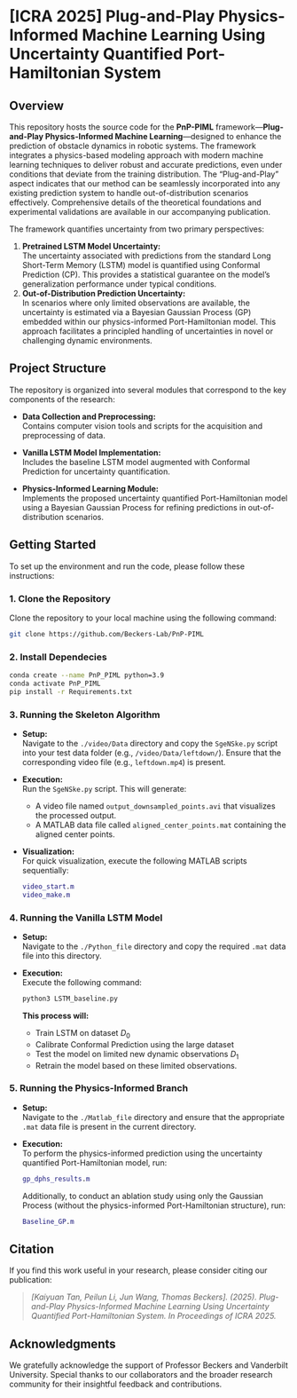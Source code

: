 # [ICRA 2025] Plug-and-Play Physics-Informed Machine Learning Using Uncertainty Quantified Port-Hamiltonian System

## Overview

This repository hosts the source code for the **PnP-PIML** framework—**Plug-and-Play Physics-Informed Machine Learning**—designed to enhance the prediction of obstacle dynamics in robotic systems. The framework integrates a physics-based modeling approach with modern machine learning techniques to deliver robust and accurate predictions, even under conditions that deviate from the training distribution. The “Plug-and-Play” aspect indicates that our method can be seamlessly incorporated into any existing prediction system to handle out-of-distribution scenarios effectively. Comprehensive details of the theoretical foundations and experimental validations are available in our accompanying publication.

The framework quantifies uncertainty from two primary perspectives:
1. **Pretrained LSTM Model Uncertainty:**  
   The uncertainty associated with predictions from the standard Long Short-Term Memory (LSTM) model is quantified using Conformal Prediction (CP). This provides a statistical guarantee on the model’s generalization performance under typical conditions.
2. **Out-of-Distribution Prediction Uncertainty:**  
   In scenarios where only limited observations are available, the uncertainty is estimated via a Bayesian Gaussian Process (GP) embedded within our physics-informed Port-Hamiltonian model. This approach facilitates a principled handling of uncertainties in novel or challenging dynamic environments.

## Project Structure

The repository is organized into several modules that correspond to the key components of the research:

- **Data Collection and Preprocessing:**  
  Contains computer vision tools and scripts for the acquisition and preprocessing of data.
  
- **Vanilla LSTM Model Implementation:**  
  Includes the baseline LSTM model augmented with Conformal Prediction for uncertainty quantification.
  
- **Physics-Informed Learning Module:**  
  Implements the proposed uncertainty quantified Port-Hamiltonian model using a Bayesian Gaussian Process for refining predictions in out-of-distribution scenarios.

## Getting Started

To set up the environment and run the code, please follow these instructions:

### 1. Clone the Repository

Clone the repository to your local machine using the following command:

```bash
git clone https://github.com/Beckers-Lab/PnP-PIML
```

### 2. Install Dependecies

```bash
conda create --name PnP_PIML python=3.9
conda activate PnP_PIML
pip install -r Requirements.txt
```

### 3. Running the Skeleton Algorithm

- **Setup:**  
  Navigate to the `./video/Data` directory and copy the `SgeNSke.py` script into your test data folder (e.g., `/video/Data/leftdown/`). Ensure that the corresponding video file (e.g., `leftdown.mp4`) is present.

- **Execution:**  
  Run the `SgeNSke.py` script. This will generate:
  - A video file named `output_downsampled_points.avi` that visualizes the processed output.
  - A MATLAB data file called `aligned_center_points.mat` containing the aligned center points.

- **Visualization:**  
  For quick visualization, execute the following MATLAB scripts sequentially:
  ```matlab
  video_start.m
  video_make.m

### 4. Running the Vanilla LSTM Model

- **Setup:**  
  Navigate to the `./Python_file` directory and copy the required `.mat` data file into this directory.

- **Execution:**  
  Execute the following command:
  ```bash
  python3 LSTM_baseline.py
  ```
    **This process will:**  
  - Train LSTM on dataset $D_0$
  - Calibrate Conformal Prediction using the large dataset
  - Test the model on limited new dynamic observations $D_1$
  - Retrain the model based on these limited observations.

### 5. Running the Physics-Informed Branch

- **Setup:**  
  Navigate to the `./Matlab_file` directory and ensure that the appropriate `.mat` data file is present in the current directory.

- **Execution:**  
  To perform the physics-informed prediction using the uncertainty quantified Port-Hamiltonian model, run:
  ```matlab
  gp_dphs_results.m
  ```
  Additionally, to conduct an ablation study using only the Gaussian Process (without the physics-informed Port-Hamiltonian structure), run:
  
   ```matlab
  Baseline_GP.m
  ```
  
## Citation

If you find this work useful in your research, please consider citing our publication:

> *[Kaiyuan Tan, Peilun Li, Jun Wang, Thomas Beckers]. (2025). Plug-and-Play Physics-Informed Machine Learning Using Uncertainty Quantified Port-Hamiltonian System. In Proceedings of ICRA 2025.*

## Acknowledgments

We gratefully acknowledge the support of Professor Beckers and Vanderbilt University. Special thanks to our collaborators and the broader research community for their insightful feedback and contributions.
